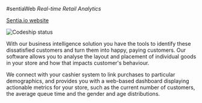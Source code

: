 #sentiaWeb
*Real-time Retail Analytics*

[Sentia.io website](http://sentia.io)

![Codeship status](https://www.codeship.io/projects/aee2f630-c0fe-0131-bad3-724188512847/status?branch=master)

With our business intelligence solution you have the tools to identify these dissatisfied customers and turn them into happy, paying customers. Our software allows you to analyse the layout and placement of individual goods in your store and how that impacts customer's behaviour.

We connect with your cashier system to link purchases to particular demographics, and provides you with a web-based dashboard displaying actionable metrics for your store, such as the current number of customers, the average queue time and the gender and age distributions.